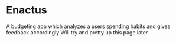 # Enactus

A budgeting app which analyzes a users spending habits and gives feedback accordingly
Will try and pretty up this page later
